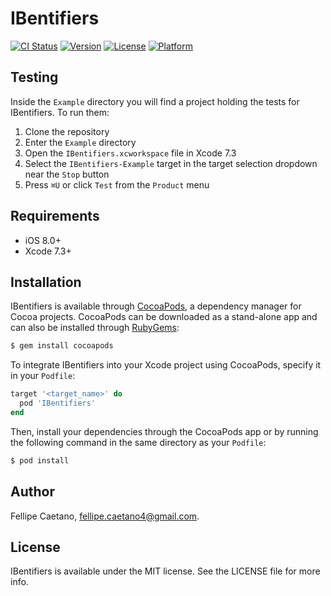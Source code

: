 # IBentifiers

[![CI Status](http://img.shields.io/travis/fellipecaetano/IBentifiers.svg?style=flat)](https://travis-ci.org/fellipecaetano/IBentifiers)
[![Version](https://img.shields.io/cocoapods/v/IBentifiers.svg?style=flat)](http://cocoapods.org/pods/IBentifiers)
[![License](https://img.shields.io/cocoapods/l/IBentifiers.svg?style=flat)](http://cocoapods.org/pods/IBentifiers)
[![Platform](https://img.shields.io/cocoapods/p/IBentifiers.svg?style=flat)](http://cocoapods.org/pods/IBentifiers)

## Testing

Inside the `Example` directory you will find a project holding the tests for IBentifiers. To run them:

1. Clone the repository
2. Enter the `Example` directory
3. Open the `IBentifiers.xcworkspace` file in Xcode 7.3
4. Select the `IBentifiers-Example` target in the target selection dropdown near the `Stop` button
5. Press `⌘U` or click `Test` from the `Product` menu

## Requirements

- iOS 8.0+
- Xcode 7.3+

## Installation

IBentifiers is available through [CocoaPods](http://cocoapods.org), a dependency manager for Cocoa projects. CocoaPods can be downloaded as a stand-alone app and can also be installed through [RubyGems](https://rubygems.org/):

```bash
$ gem install cocoapods
```

To integrate IBentifiers into your Xcode project using CocoaPods, specify it in your `Podfile`:

```ruby
target '<target_name>' do
  pod 'IBentifiers'
end
```

Then, install your dependencies through the CocoaPods app or by running the following command in the same directory as your `Podfile`:

```bash
$ pod install
```

## Author

Fellipe Caetano, fellipe.caetano4@gmail.com.

## License

IBentifiers is available under the MIT license. See the LICENSE file for more info.
